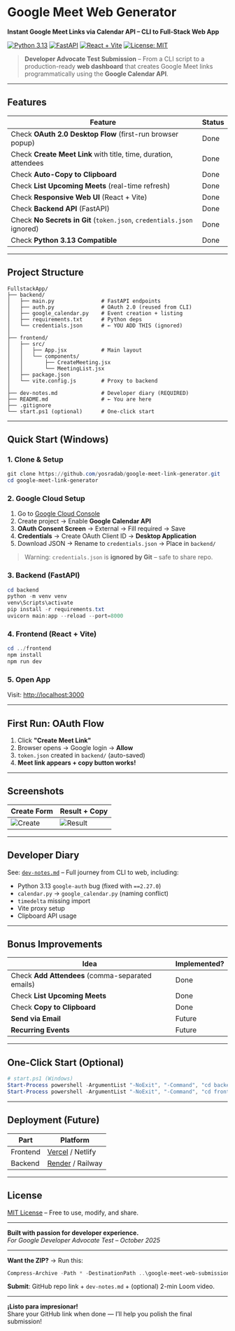 # Google Meet Web Generator  
**Instant Google Meet Links via Calendar API – CLI to Full-Stack Web App**

[![Python 3.13](https://img.shields.io/badge/Python-3.13-blue)](https://www.python.org/downloads/)
[![FastAPI](https://img.shields.io/badge/FastAPI-0.120.1-009688)](https://fastapi.tiangolo.com/)
[![React + Vite](https://img.shields.io/badge/React%20%2B%20Vite-18.2.0-61DAFB)](https://vitejs.dev/)
[![License: MIT](https://img.shields.io/badge/License-MIT-yellow.svg)](LICENSE)

> **Developer Advocate Test Submission** – From a CLI script to a production-ready **web dashboard** that creates Google Meet links programmatically using the **Google Calendar API**.

---

## Features

| Feature | Status |
|-------|--------|
| Check **OAuth 2.0 Desktop Flow** (first-run browser popup) | Done |
| Check **Create Meet Link** with title, time, duration, attendees | Done |
| Check **Auto-Copy to Clipboard** | Done |
| Check **List Upcoming Meets** (real-time refresh) | Done |
| Check **Responsive Web UI** (React + Vite) | Done |
| Check **Backend API** (FastAPI) | Done |
| Check **No Secrets in Git** (`token.json`, `credentials.json` ignored) | Done |
| Check **Python 3.13 Compatible** | Done |

---

## Project Structure

```
FullstackApp/
├── backend/
│   ├── main.py               # FastAPI endpoints
│   ├── auth.py               # OAuth 2.0 (reused from CLI)
│   ├── google_calendar.py    # Event creation + listing
│   ├── requirements.txt      # Python deps
│   └── credentials.json      # ← YOU ADD THIS (ignored)
│
├── frontend/
│   ├── src/
│   │   ├── App.jsx           # Main layout
│   │   └── components/
│   │       ├── CreateMeeting.jsx
│   │       └── MeetingList.jsx
│   ├── package.json
│   └── vite.config.js        # Proxy to backend
│
├── dev-notes.md              # Developer diary (REQUIRED)
├── README.md                 # ← You are here
├── .gitignore
└── start.ps1 (optional)      # One-click start
```

---

## Quick Start (Windows)

### 1. **Clone & Setup**

```powershell
git clone https://github.com/yosradab/google-meet-link-generator.git
cd google-meet-link-generator
```

### 2. **Google Cloud Setup**

1. Go to [Google Cloud Console](https://console.cloud.google.com/)
2. Create project → Enable **Google Calendar API**
3. **OAuth Consent Screen** → External → Fill required → Save
4. **Credentials** → Create OAuth Client ID → **Desktop Application**
5. Download JSON → Rename to `credentials.json` → Place in `backend/`

> Warning: `credentials.json` is **ignored by Git** – safe to share repo.

### 3. **Backend (FastAPI)**

```powershell
cd backend
python -m venv venv
venv\Scripts\activate
pip install -r requirements.txt
uvicorn main:app --reload --port=8000
```

### 4. **Frontend (React + Vite)**

```powershell
cd ../frontend
npm install
npm run dev
```

### 5. **Open App**

Visit: [http://localhost:3000](http://localhost:3000)

---

## First Run: OAuth Flow

1. Click **"Create Meet Link"**
2. Browser opens → Google login → **Allow**
3. `token.json` created in `backend/` (auto-saved)
4. **Meet link appears + copy button works!**

---

## Screenshots

| Create Form | Result + Copy |
|-----------|-------------|
| ![Create](https://via.placeholder.com/400x300?text=Create+Meet+Form) | ![Result](https://via.placeholder.com/400x300?text=Meet+Link+Copied!) |

---

## Developer Diary

See: [`dev-notes.md`](dev-notes.md) – Full journey from CLI to web, including:

- Python 3.13 `google-auth` bug (fixed with `==2.27.0`)
- `calendar.py` → `google_calendar.py` (naming conflict)
- `timedelta` missing import
- Vite proxy setup
- Clipboard API usage

---

## Bonus Improvements

| Idea | Implemented? |
|------|--------------|
| Check **Add Attendees** (comma-separated emails) | Done |
| Check **List Upcoming Meets** | Done |
| Check **Copy to Clipboard** | Done |
| **Send via Email** | Future |
| **Recurring Events** | Future |

---

## One-Click Start (Optional)

```powershell
# start.ps1 (Windows)
Start-Process powershell -ArgumentList "-NoExit", "-Command", "cd backend; venv\Scripts\activate; uvicorn main:app --reload --port=8000"
Start-Process powershell -ArgumentList "-NoExit", "-Command", "cd frontend; npm run dev"
```

---

## Deployment (Future)

| Part | Platform |
|------|----------|
| Frontend | [Vercel](https://vercel.com) / Netlify |
| Backend | [Render](https://render.com) / Railway |

---

## License

[MIT License](LICENSE) – Free to use, modify, and share.

---

**Built with passion for developer experience.**  
*For Google Developer Advocate Test – October 2025*

---

**Want the ZIP?** → Run this:

```powershell
Compress-Archive -Path * -DestinationPath ..\google-meet-web-submission.zip -Exclude venv,node_modules,credentials.json,token.json
```

**Submit**: GitHub repo link + `dev-notes.md` + (optional) 2-min Loom video.

---

**¡Listo para impresionar!**  
Share your GitHub link when done — I’ll help you polish the final submission!
